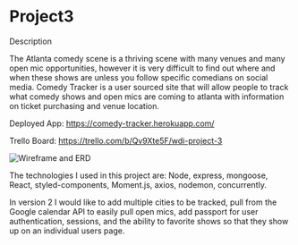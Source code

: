 # Project3

Description

The Atlanta comedy scene is a thriving scene with many venues and many open mic opportunities, however it is very difficult to find out where and when these shows are unless you follow specific comedians on social media. Comedy Tracker is a user sourced site that will allow people to track what comedy shows and open mics are coming to atlanta with information on ticket purchasing and venue location.

Deployed App:
https://comedy-tracker.herokuapp.com/

Trello Board:
https://trello.com/b/Qv9Xte5F/wdi-project-3

![Wireframe and ERD](https://i.imgur.com/MWUHvQK.jpg)

The technologies I used in this project are: Node, express, mongoose, React, styled-components, Moment.js, axios, nodemon, concurrently.

In version 2 I would like to add multiple cities to be tracked, pull from the Google calendar API to easily pull open mics, add passport for user authentication, sessions, and the ability to favorite shows so that they show up on an individual users page.